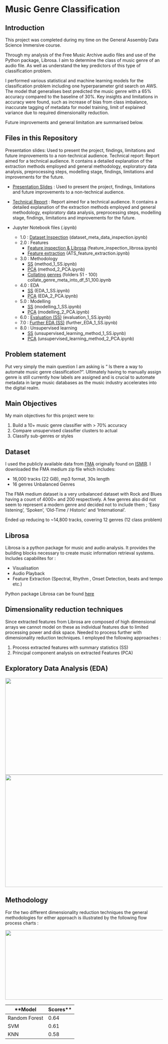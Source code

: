 # Music Genre Classification
## Introduction
This project was completed during my time on the General Assembly Data Science Immersive course.

Through my analysis of the Free Music Archive audio files and use of the Python package, Librosa. I aim to determine the class of music genre of an audio file. As well as understand the key predictors of this type of classification problem.

I performed various statistical and machine learning models for the classification problem including one hyperparameter grid search on AWS. The model that generalises best predicted the music genre with a 65% accuracy compared to the baseline of 30%. Key insights and limitations in accuracy were found, such as increase of bias from class imbalance, inaccurate tagging of metadata for model training, limit of explained variance due to required dimensionality reduction.

Future improvements and general limitation are summarised below.
## Files in this Repository
Presentation slides: Used to present the project, findings, limitations and future improvements to a non-technical audience.
Technical report: Report aimed for a technical audience. It contains a detailed explanation of the extraction methods employed and general methodology, exploratory data analysis, preprocessing steps, modelling stage, findings,  limitations and improvements for the future.


 - [Presentation Slides](http://www.google.fr/ "Presentation Slides") : Used to present the project, findings, limitations and future improvements to a non-technical audience.
 
 - [Technical Report](http://www.google.fr/ "Technical Report") : Report aimed for a technical audience. It contains a detailed explanation of the extraction methods employed and general methodology, exploratory data analysis, preprocessing steps, modelling stage, findings,  limitations and improvements for the future.
 - Jupyter Notebook files (.ipynb)
   - 1.0 : [Dataset Inspection]()  (dataset_meta_data_inspection.ipynb)
   - 2.0 : Features
     - [Feature inspection & Librosa]() (feature_inspection_librosa.ipynb)
     - [Feature extraction]() (ATS_feature_extraction.ipynb)
   - 3.0 : Methodology
      - [SS]() (method_1_SS.ipynb)
      - [PCA]() (method_2_PCA.ipynb)
      - [Collating genres]() (folders 51 - 100) collate_genre_meta_into_df_51_100.ipynb
   - 4.0 : EDA
      - [SS]() (EDA_1_SS.ipynb)
      - [PCA]() (EDA_2_PCA.ipynb)
   - 5.0 : Modelling
      - [SS]() (modelling_1_SS.ipynb)
      - [PCA]() (modelling_2_PCA.ipynb)
   - 6.0 : [Evaluation (SS)]() (evaluation_1_SS.ipynb)
   - 7.0 : [Further EDA (SS)]() (further_EDA_1_SS.ipynb)
   - 8.0 : Unsupervised learning
      - [SS]() (unsupervised_learning_method_1_SS.ipynb)
      - [PCA]() (unsupervised_learning_method_2_PCA.ipynb)
## Problem statement
Put very simply the main question I am asking is “ Is there a way to automate music genre classification?”. Ultimately having to manually assign genre is still currently how labels are assigned and is crucial to automate metadata in large music databases as the music industry accelerates into the digital realm.

## Main Objectives
My main objectives for this project were to: 
  1. Build a 10+ music genre classifier with > 70% accuracy
  2. Compare unsupervised classifier clusters to actual
  3. Classify sub-genres or styles

## Dataset
I used the publicly available data from [FMA](https://github.com/mdeff/fma) originally found on [ISMIR](http://ismir.net/resources/datasets/). I downloaded the FMA medium zip file which includes:
  - 16,000 tracks (22 GiB), mp3 format, 30s length
  - 16 genres Unbalanced Genres

The FMA medium dataset is a very unbalanced dataset with Rock and Blues having a count of 4000+ and 200 respectively. A few genres also did not seem to represent a modern genre and decided not to include them ;  ‘Easy listening’, ‘Spoken’,  ‘Old-Time / Historic’ and ‘International’. 

Ended up reducing to ~14,800 tracks, covering 12 genres (12 class problem)

## Librosa
Librosa is a python package for music and audio analysis. It provides the building blocks necessary to create music information retrieval systems. Includes capabilites for :
 - Visualisation
 - Audio Playback
 - Feature Extraction (Spectral, Rhythm , Onset Detection, beats and tempo etc.) 

Python package Librosa can be found [here](https://librosa.org/doc/latest/index.html)

## Dimensionality reduction techniques
Since extracted features from Librosa are composed of high dimensional arrays we cannot model on these as individual features due to limited processing power and disk space. Needed to process further with dimensionality reduction techniques. I employed the following approaches :
 1. Process extracted features with summary statistics (SS)
 2. Principal component analysis  on extracted Features (PCA)

## Exploratory Data Analysis (EDA)
<img src="https://user-images.githubusercontent.com/74214807/112045733-782daf00-8b4b-11eb-9822-fda8ff104ef9.png" width="566" height="308" />
<img src="https://user-images.githubusercontent.com/74214807/112045710-7368fb00-8b4b-11eb-8039-b367239e3b2e.png" width="685" height="358" />


## Methodology
For the two different dimensionality reduction techniques the general methodologies for either approach is illustrated by the following flow process charts :

<img src="https://user-images.githubusercontent.com/74214807/112047537-b926c300-8b4d-11eb-882f-32b5c51d6079.png" width="543" height="222" />


**Model  | Scores**
------------- | -------------
Random Forest  | 0.64
SVM  | 0.61
KNN | 0.58



